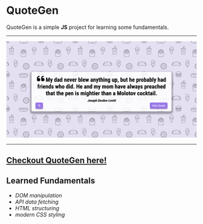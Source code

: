 # QuoteGen

QuoteGen is a simple **JS** project for learning some fundamentals.

---

![img](https://github.com/fpedrazav02/QuoteGen/blob/main/img/proyectimg.png)

---

## [Checkout QuoteGen here!](https://fpedrazav02.github.io/QuoteGen/)

## Learned Fundamentals

- _DOM manipulation_
- _API data fetching_
- _HTML structuring_
- _modern CSS styling_
